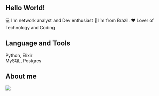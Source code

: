 ## Hello World!  
:computer: I'm network analyst and Dev enthusiast
:house_with_garden: I’m from Brazil.
:hearts: Lover of Technology and Coding

## Language and Tools
Python, Elixir <br />
MySQL, Postgres <br />


## About me
<a target='_blank' href='https://www.linkedin.com/in/glaubertdacio/'><img src='https://img.shields.io/badge/LinkedIn-0077B5?style=for-the-badge&logo=linkedin&logoColor=white'></a>
